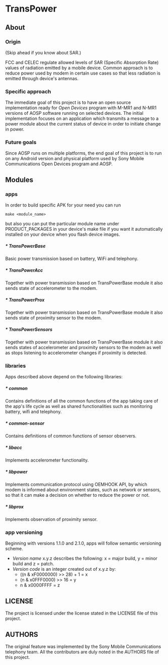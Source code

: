 # TransPower

## About

### Origin
(Skip ahead if you know about SAR.)

FCC and CELEC regulate allowed levels of SAR (Specific Absorption Rate) values of
radiation emitted by a mobile device. Common approach is to reduce power used by
modem in certain use cases so that less radiation is emitted through device's
antennas.

### Specific approach
The immediate goal of this project is to have an open source implementation ready
for *Open Devices* program with M-MR1 and N-MR1 versions of AOSP software running
on selected devices. The initial implementation focuses on an application which
transmits a message to a power module about the current status of device in
order to initiate change in power.

### Future goals
Since AOSP runs on multiple platforms, the end goal of this project is to run on
any Android version and physical platform used by Sony Mobile Communications Open
Devices program and AOSP.

## Modules

### apps
In order to build specific APK for your need you can run

    make <module_name>

but also you can put the particular module name under PRODUCT_PACKAGES
in your device's make file if you want it automatically installed on your
device when you flash device images.

##### * TransPowerBase
Basic power transmission based on battery, WiFi and telephony.

##### * TransPowerAcc
Together with power transmission based on TransPowerBase module it also sends
state of accelerometer to the modem.

##### * TransPowerProx
Together with power transmission based on TransPowerBase module it also sends
state of proximity sensor to the modem.

##### * TransPowerSensors
Together with power transmission based on TransPowerBase module it also sends
states of accelerometer and proximity sensors to the modem as well as stops
listening to accelerometer changes if proximity is detected.

### libraries

Apps described above depend on the following libraries:
##### * common
Contains definitions of all the common functions of the app taking care of the
app's life cycle as well as shared functionalities such as monitoring battery,
wifi and telephony.

##### * common-sensor
Contains definitions of common functions of sensor observers.

##### * libacc
Implements accelerometer functionality.

##### * libpower
Implements communication protocol using OEMHOOK API, by which modem is
informed about environment states, such as network or sensors, so that
it can make a decision on whether to reduce the power or not.

##### * libprox
Implements observation of proximity sensor.

### app versioning

Beginning with versions 1.1.0 and 2.1.0, apps will follow semantic versioning scheme.
- *Version name* x.y.z describes the following: x = major build, y = minor build and z = patch.
- *Version code* is an integer created out of x.y.z by:
  - ((n & xF0000000) >> 28) + 1 = x
  - (n & x0FFF0000) >> 16 = y
  - n & x0000FFFF = z

## LICENSE
The project is licensed under the license stated in the LICENSE file of this project.

## AUTHORS
The original feature was implemented by the Sony Mobile Communications telephony
team. All the contributors are duly noted in the AUTHORS file of this project.
